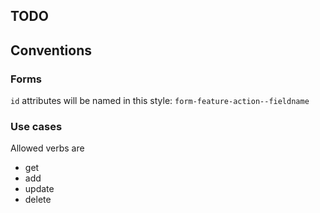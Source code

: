 ## TODO

## Conventions
### Forms
`id` attributes will be named in this style: `form-feature-action--fieldname` 
### Use cases
Allowed verbs are
- get
- add
- update
- delete
